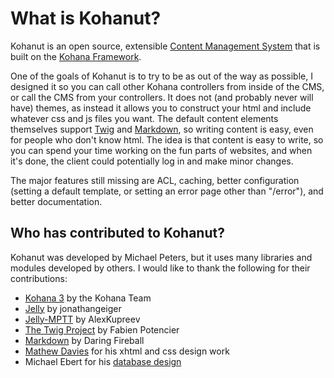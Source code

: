 # What is Kohanut?

Kohanut is an open source, extensible [Content Management System](http://en.wikipedia.org/wiki/Content_management_system) that is built on the [Kohana Framework](http://kohanaphp.com).

One of the goals of Kohanut is to try to be as out of the way as possible, I designed it so you can call other Kohana controllers from inside of the CMS, or call the CMS from your controllers. It does not (and probably never will have) themes, as instead it allows you to construct your html and include whatever css and js files you want. The default content elements themselves support [Twig](http://twig-project.org) and [Markdown](http://daringfireball.net/projects/markdown/), so writing content is easy, even for people who don't know html. The idea is that content is easy to write, so you can spend your time working on the fun parts of websites, and when it's done, the client could potentially log in and make minor changes.

The major features still missing are ACL, caching, better configuration (setting a default template, or setting an error page other than "/error"), and better documentation.

## Who has contributed to Kohanut?

Kohanut was developed by Michael Peters, but it uses many libraries and modules developed by others.  I would like to thank the following for their contributions:

 * [Kohana 3](http://kohanaphp.com) by the Kohana Team
 * [Jelly](http://github.com/jonathangeiger/kohana-jelly/) by jonathangeiger
 * [Jelly-MPTT](http://github.com/AlexKupreev/jelly-mptt) by AlexKupreev
 * [The Twig Project](http://www.twig-project.org/) by Fabien Potencier
 * [Markdown](http://daringfireball.net/projects/markdown/) by Daring Fireball
 * [Mathew Davies](http://mathew-davies.co.uk) for his xhtml and css design work
 * Michael Ebert for his [database design](http://kohanut.com/images/cms-database-design-03.png)
